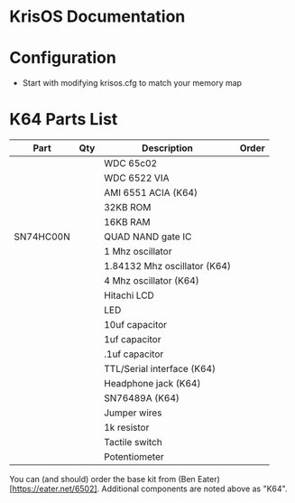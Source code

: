 # KrisOS Documentation

# Configuration

* Start with modifying krisos.cfg to match your memory map

# K64 Parts List

| Part | Qty | Description | Order |
|------|-----|-------------|-------|
|||WDC 65c02||
|||WDC 6522 VIA||
|||AMI 6551 ACIA (K64)||
|||32KB ROM||
|||16KB RAM||
|SN74HC00N||QUAD NAND gate IC||
|||1 Mhz oscillator||
|||1.84132 Mhz oscillator (K64)||
|||4 Mhz oscillator (K64)||
|||Hitachi LCD||
|||LED||
|||10uf capacitor||
|||1uf capacitor||
|||.1uf capacitor||
|||TTL/Serial interface (K64)||
|||Headphone jack (K64)||
|||SN76489A (K64)||
|||Jumper wires||
|||1k resistor||
|||Tactile switch||
|||Potentiometer||

You can (and should) order the base kit from (Ben Eater)[https://eater.net/6502]. Additional components are noted above as "K64".